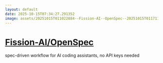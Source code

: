 ```yaml
---
layout: default
date: 2025-10-15T07:34:27.291352
image: assets/20251015T011022884--Fission-AI--OpenSpec--20251015T011711914--cropped.png
---
```


# [Fission-AI/OpenSpec](https://github.com/Fission-AI/OpenSpec)

spec-driven workflow for AI coding assistants, no API keys needed
